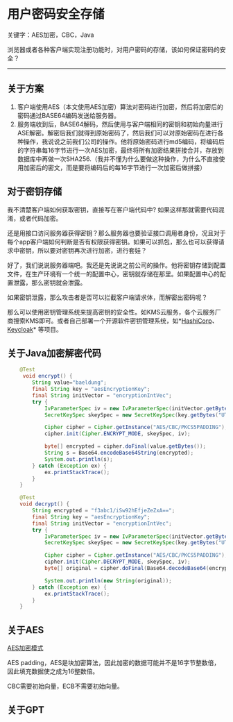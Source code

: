 # 用户密码安全存储

关键字：AES加密，CBC，Java

浏览器或者各种客户端实现注册功能时，对用户密码的存储，该如何保证密码的安全？

---

## 关于方案

1. 客户端使用AES（本文使用AES加密）算法对密码进行加密，然后将加密后的密码通过BASE64编码发送给服务器。
2. 服务端收到后，BASE64解码，然后使用与客户端相同的密钥和初始向量进行ASE解密。解密后我们就得到原始密码了，然后我们可以对原始密码在进行各种操作，我说说之前我们公司的操作。他将原始密码进行md5编码，将编码后的字符串每16字节进行一次AES加密，最终将所有加密结果拼接合并，存放到数据库中再做一次SHA256.（我并不懂为什么要做这种操作，为什么不直接使用加密后的密文，而是要将编码后的每16字节进行一次加密后做拼接）



## 对于密钥存储

我不清楚客户端如何获取密钥，直接写在客户端代码中? 如果这样那就需要代码混淆，或者代码加密。

还是用接口访问服务器获得密钥？那么服务器也要验证接口调用者身份，况且对于每个app客户端如何判断是否有权限获得密钥。如果可以抓包，那么也可以获得请求中密钥，所以要对密钥再次进行加密，进行套娃？



好了，我们说说服务器端吧。我还是先说说之前公司的操作。他将密钥存储到配置文件，在生产环境有一个统一的配置中心，密钥就存储在那里。如果配置中心的配置泄露，那么密钥就会泄露。

如果密钥泄露，那么攻击者是否可以拦截客户端请求体，而解密出密码呢？



那么可以使用密钥管理系统来提高密钥的安全性。如KMS云服务，各个云服务厂商搜索KMS即可。或者自己部署一个开源软件密钥管理系统，如*[HashiCorp](https://www.hashicorp.com/)*、*[Keycloak](https://www.keycloak.org/)* 等项目。



## 关于Java加密解密代码

```java
    @Test
     void encrypt() {
        String value="baeldung";
        final String key = "aesEncryptionKey";
        final String initVector = "encryptionIntVec";
        try {
            IvParameterSpec iv = new IvParameterSpec(initVector.getBytes("UTF-8"));
            SecretKeySpec skeySpec = new SecretKeySpec(key.getBytes("UTF-8"), "AES");

            Cipher cipher = Cipher.getInstance("AES/CBC/PKCS5PADDING");
            cipher.init(Cipher.ENCRYPT_MODE, skeySpec, iv);

            byte[] encrypted = cipher.doFinal(value.getBytes());
            String s = Base64.encodeBase64String(encrypted);
            System.out.println(s);
        } catch (Exception ex) {
            ex.printStackTrace();
        }
    }

    @Test
    void decrypt() {
        String encrypted = "f3abc1/iSw92hEfjeZeZxA==";
        final String key = "aesEncryptionKey";
        final String initVector = "encryptionIntVec";
        try {
            IvParameterSpec iv = new IvParameterSpec(initVector.getBytes("UTF-8"));
            SecretKeySpec skeySpec = new SecretKeySpec(key.getBytes("UTF-8"), "AES");

            Cipher cipher = Cipher.getInstance("AES/CBC/PKCS5PADDING");
            cipher.init(Cipher.DECRYPT_MODE, skeySpec, iv);
            byte[] original = cipher.doFinal(Base64.decodeBase64(encrypted));

            System.out.println(new String(original));
        } catch (Exception ex) {
            ex.printStackTrace();
        }
    }

```



## 关于AES

[AES加密模式](https://starguard.cn/blog/post/admin/AES%E7%AE%97%E6%B3%95%E7%9A%84%E5%8A%A0%E5%AF%86%E6%A8%A1%E5%BC%8F#:~:text=AES%E5%8A%A0%E5%AF%86%E7%AE%97%E6%B3%95%E6%9C%89%E5%87%A0,%E5%A1%AB%E5%85%85%E5%92%8C%E9%93%BE%E5%8A%A0%E5%AF%86%E6%A8%A1%E5%BC%8F%E3%80%82)

AES padding，AES是块加密算法，因此加密的数据可能并不是16字节整数倍，因此填充数据使之成为16整数倍。

CBC需要初始向量，ECB不需要初始向量。



## 关于GPT

